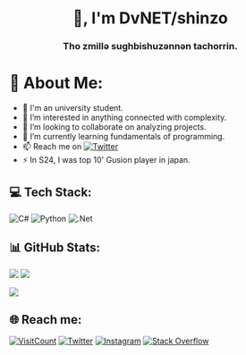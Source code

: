 <!-- This is a ✨ special ✨ repository because its `README.md` (this file) appears on my GitHub profile. -->
<h1 align="center">👋, I'm DvNET/shinzo</h1>
<h3 align="center">Tho zmillǝ sughbishuzǝnnǝn tachorrin.</h3>

# 💫 About Me:
* 🔭 I'm an university student.
* 👀 I’m interested in anything connected with complexity.
* 💞️ I’m looking to collaborate on analyzing projects.
* 🌱 I’m currently learning fundamentals of programming.
* 📫 Reach me on [![Twitter](https://img.shields.io/badge/Twitter-%231DA1F2.svg?logo=Twitter&logoColor=white)](https://twitter.com/PahasaraDv) 
* ⚡ In S24, I was top 10' Gusion player in japan.

## 💻 Tech Stack:
![C#](https://img.shields.io/badge/c%23-%23239120.svg?style=for-the-badge&logo=c-sharp&logoColor=white) ![Python](https://img.shields.io/badge/python-3670A0?style=for-the-badge&logo=python&logoColor=ffdd54) ![.Net](https://img.shields.io/badge/.NET-5C2D91?style=for-the-badge&logo=.net&logoColor=white) 

## 📊 GitHub Stats:
![](https://github-readme-stats.vercel.app/api?username=Pahasara&theme=midnight-purple&hide_border=true&include_all_commits=false&count_private=false) ![](https://github-readme-stats.vercel.app/api/top-langs/?username=Pahasara&theme=midnight-purple&hide_border=true&include_all_commits=false&count_private=false&layout=compact)

![](https://github-readme-streak-stats.herokuapp.com/?user=Pahasara&theme=midnight-purple&hide_border=true)

## 🌐 Reach me:
[![VisitCount](https://visitcount.itsvg.in/api?id=Pahasara&icon=0&color=0)](https://visitcount.itsvg.in) [![Twitter](https://img.shields.io/badge/Twitter-%231DA1F2.svg?logo=Twitter&logoColor=white)](https://twitter.com/PahasaraDv) [![Instagram](https://img.shields.io/badge/Instagram-%23E4405F.svg?logo=Instagram&logoColor=white)](https://instagram.com/PahasaraDv) [![Stack Overflow](https://img.shields.io/badge/-Stackoverflow-FE7A16?logo=stack-overflow&logoColor=white)](https://stackoverflow.com/users/12632079) 

<!-- Proudly created with GPRM ( https://gprm.itsvg.in ) -->

